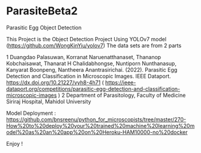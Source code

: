 # ParasiteBeta2

Parasitic Egg Object Detection

This Project is the Object Detection Project Using YOLOv7 model (https://github.com/WongKinYiu/yolov7) The data sets are from 2 parts

1 Duangdao Palasuwan, Korranat Naruenatthanaset, Thananop Kobchaisawat, Thanarat H Chalidabhongse, Nuntiporn Nunthanasup, Kanyarat Boonpeng, Nantheera Anantrasirichai. (2022). Parasitic Egg Detection and Classification in Microscopic Images. IEEE Dataport. https://dx.doi.org/10.21227/vyh8-4h71 ( https://ieee-dataport.org/competitions/parasitic-egg-detection-and-classification-microscopic-images )
2 Department of Parasitology, Faculty of Medicine Siriraj Hospital, Mahidol University


Model Deployment : https://github.com/bnsreenu/python_for_microscopists/tree/master/270-How%20to%20deploy%20your%20trained%20machine%20learning%20model%20as%20an%20app%20on%20Heroku-HAM10000-no%20docker

Enjoy !
